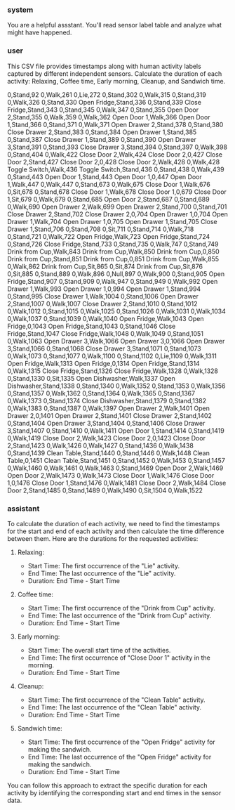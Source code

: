 ### system
You are a helpful assstant. You'll read sensor label table and analyze what might have happened.
### user

This CSV file provides timestamps along with human activity labels captured by different independent sensors.
Calculate the duration of each activity: Relaxing, Coffee time, Early morning, Cleanup, and Sandwich time.
    
0,Stand,92
0,Walk,261
0,Lie,272
0,Stand,302
0,Walk,315
0,Stand,319
0,Walk,326
0,Stand,330
Open Fridge,Stand,336
0,Stand,339
Close Fridge,Stand,343
0,Stand,345
0,Walk,347
0,Stand,355
Open Door 2,Stand,355
0,Walk,359
0,Walk,362
Open Door 1,Walk,366
Open Door 1,Stand,366
0,Stand,371
0,Walk,371
Open Drawer 2,Stand,378
0,Stand,380
Close Drawer 2,Stand,383
0,Stand,384
Open Drawer 1,Stand,385
0,Stand,387
Close Drawer 1,Stand,389
0,Stand,390
Open Drawer 3,Stand,391
0,Stand,393
Close Drawer 3,Stand,394
0,Stand,397
0,Walk,398
0,Stand,404
0,Walk,422
Close Door 2,Walk,424
Close Door 2,0,427
Close Door 2,Stand,427
Close Door 2,0,428
Close Door 2,Walk,428
0,Walk,428
Toggle Switch,Walk,436
Toggle Switch,Stand,436
0,Stand,438
0,Walk,439
0,Stand,443
Open Door 1,Stand,443
Open Door 1,0,447
Open Door 1,Walk,447
0,Walk,447
0,Stand,673
0,Walk,675
Close Door 1,Walk,676
0,Sit,678
0,Stand,678
Close Door 1,Walk,678
Close Door 1,0,679
Close Door 1,Sit,679
0,Walk,679
0,Stand,685
Open Door 2,Stand,687
0,Stand,689
0,Walk,690
Open Drawer 2,Walk,699
Open Drawer 2,Stand,700
0,Stand,701
Close Drawer 2,Stand,702
Close Drawer 2,0,704
Open Drawer 1,0,704
Open Drawer 1,Walk,704
Open Drawer 1,0,705
Open Drawer 1,Stand,705
Close Drawer 1,Stand,706
0,Stand,708
0,Sit,711
0,Stand,714
0,Walk,718
0,Stand,721
0,Walk,722
Open Fridge,Walk,723
Open Fridge,Stand,724
0,Stand,726
Close Fridge,Stand,733
0,Stand,735
0,Walk,747
0,Stand,749
Drink from Cup,Walk,843
Drink from Cup,Walk,850
Drink from Cup,0,850
Drink from Cup,Stand,851
Drink from Cup,0,851
Drink from Cup,Walk,855
0,Walk,862
Drink from Cup,Sit,865
0,Sit,874
Drink from Cup,Sit,876
0,Sit,885
0,Stand,889
0,Walk,896
0,Null,897
0,Walk,900
0,Stand,905
Open Fridge,Stand,907
0,Stand,909
0,Walk,947
0,Stand,949
0,Walk,992
Open Drawer 1,Walk,993
Open Drawer 1,0,994
Open Drawer 1,Stand,994
0,Stand,995
Close Drawer 1,Walk,1004
0,Stand,1006
Open Drawer 2,Stand,1007
0,Walk,1007
Close Drawer 2,Stand,1010
0,Stand,1012
0,Walk,1012
0,Stand,1015
0,Walk,1025
0,Stand,1026
0,Walk,1031
0,Walk,1034
0,Walk,1037
0,Stand,1039
0,Walk,1040
Open Fridge,Walk,1043
Open Fridge,0,1043
Open Fridge,Stand,1043
0,Stand,1046
Close Fridge,Stand,1047
Close Fridge,Walk,1048
0,Walk,1049
0,Stand,1051
0,Walk,1063
Open Drawer 3,Walk,1066
Open Drawer 3,0,1066
Open Drawer 3,Stand,1066
0,Stand,1068
Close Drawer 3,Stand,1071
0,Stand,1073
0,Walk,1073
0,Stand,1077
0,Walk,1100
0,Stand,1102
0,Lie,1109
0,Walk,1311
Open Fridge,Walk,1313
Open Fridge,0,1314
Open Fridge,Stand,1314
0,Walk,1315
Close Fridge,Stand,1326
Close Fridge,Walk,1328
0,Walk,1328
0,Stand,1330
0,Sit,1335
Open Dishwasher,Walk,1337
Open Dishwasher,Stand,1338
0,Stand,1340
0,Walk,1352
0,Stand,1353
0,Walk,1356
0,Stand,1357
0,Walk,1362
0,Stand,1364
0,Walk,1365
0,Stand,1367
0,Walk,1373
0,Stand,1374
Close Dishwasher,Stand,1379
0,Stand,1382
0,Walk,1383
0,Stand,1387
0,Walk,1397
Open Drawer 2,Walk,1401
Open Drawer 2,0,1401
Open Drawer 2,Stand,1401
Close Drawer 2,Stand,1402
0,Stand,1404
Open Drawer 3,Stand,1404
0,Stand,1406
Close Drawer 3,Stand,1407
0,Stand,1410
0,Walk,1411
Open Door 1,Stand,1414
0,Stand,1419
0,Walk,1419
Close Door 2,Walk,1423
Close Door 2,0,1423
Close Door 2,Stand,1423
0,Walk,1426
0,Walk,1427
0,Stand,1436
0,Walk,1438
0,Stand,1439
Clean Table,Stand,1440
0,Stand,1446
0,Walk,1448
Clean Table,0,1451
Clean Table,Stand,1451
0,Stand,1452
0,Walk,1453
0,Stand,1457
0,Walk,1460
0,Walk,1461
0,Walk,1463
0,Stand,1469
Open Door 2,Walk,1469
Open Door 2,Walk,1473
0,Walk,1473
Close Door 1,Walk,1476
Close Door 1,0,1476
Close Door 1,Stand,1476
0,Walk,1481
Close Door 2,Walk,1484
Close Door 2,Stand,1485
0,Stand,1489
0,Walk,1490
0,Sit,1504
0,Walk,1522

### assistant
To calculate the duration of each activity, we need to find the timestamps for the start and end of each activity and then calculate the time difference between them. Here are the durations for the requested activities:

1. Relaxing:
   - Start Time: The first occurrence of the "Lie" activity.
   - End Time: The last occurrence of the "Lie" activity.
   - Duration: End Time - Start Time

2. Coffee time:
   - Start Time: The first occurrence of the "Drink from Cup" activity.
   - End Time: The last occurrence of the "Drink from Cup" activity.
   - Duration: End Time - Start Time

3. Early morning:
   - Start Time: The overall start time of the activities.
   - End Time: The first occurrence of "Close Door 1" activity in the morning.
   - Duration: End Time - Start Time

4. Cleanup:
   - Start Time: The first occurrence of the "Clean Table" activity.
   - End Time: The last occurrence of the "Clean Table" activity.
   - Duration: End Time - Start Time

5. Sandwich time:
   - Start Time: The first occurrence of the "Open Fridge" activity for making the sandwich.
   - End Time: The last occurrence of the "Open Fridge" activity for making the sandwich.
   - Duration: End Time - Start Time

You can follow this approach to extract the specific duration for each activity by identifying the corresponding start and end times in the sensor data.
